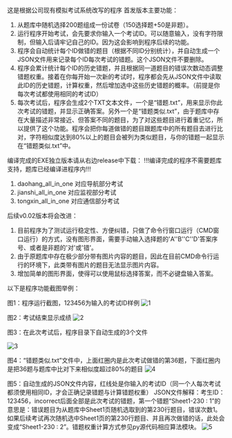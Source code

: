 这是根据公司现有模拟考试系统改写的程序
首发版本主要功能：
1. 从题库中随机选择200题组成一份试卷（150选择题+50是非题）。
2. 运行程序开始考试，会先要求你输入一个考试ID。可以随意输入，没有字符限制，但输入后请牢记自己的ID。因为这会影响到程序后续的功能。
3. 程序会自动统计每个ID做错的题目（根据不同ID分别统计），并自动生成一个JSON文件用来记录每个ID每次考试的错题。这个JSON文件不要删除。
4. 程序会累计统计每个ID的历史错题，并且根据同一道题目的错误次数动态调整错题权重。接着在你每开始一次新的考试时，程序都会先从JSON文件中读取此ID的历史错题，计算权重，然后增加选中这些历史错题的概率。（前提是你每次考试都使用相同的考试ID）
5. 每次考试后，程序会生成2个TXT文本文件，一个是“错题.txt”，用来显示你此次考试的错题，并显示正确答案。另外一个是“错题类似.txt”，由于题库中存在大量描述非常接近、但答案不同的题目，为了对这些题目进行着重记忆，所以提供了这个功能。程序会把你每道做错的题目跟题库中的所有题目去进行比对，字符相似度达到80%以上的题目会被列为类似题目，与你的错题一起显示在“错题类似.txt”中。

编译完成的EXE独立版本请从右边release中下载：
!!!编译完成的程序不需要题库支持，题库已经编译进程序内!!!
1. daohang_all_in_one 对应导航部分考试
2. jianshi_all_in_one 对应监视部分考试
3. tongxin_all_in_one 对应通信部分考试

后续v0.02版本将会改进：
1. 目前程序为了测试运行稳定性、方便纠错，只做了命令行窗口运行（CMD窗口运行）的方式，没有图形界面，需要手动输入选择题的'A''B''C''D'答案序号、或者是非题的'对'或'错'。
2. 由于原题库中存在极少部分带有图片内容的题目，因此在目前CMD命令行运行的环境下，此类带有图片的题目无法显示图片内容。
3. 增加简单的图形界面，使得可以使用鼠标选择答案，而不必键盘输入答案。

以下是程序功能截图举例：

图1：程序运行截图，123456为输入的考试ID样例
![1](https://user-images.githubusercontent.com/7235411/229962026-db2652dd-3bc1-4656-85e2-d2bfed877988.png)

图2：考试结束显示成绩
![2](https://user-images.githubusercontent.com/7235411/229962054-44b1ed17-aa31-41d9-8880-c24a3f32f4ad.png)

图3：在此次考试后，程序目录下自动生成的3个文件

![3](https://user-images.githubusercontent.com/7235411/229962070-12d70db2-42ca-487e-b1e4-086dbadf5d62.png)

图4：“错题类似.txt”文件中，上面红圈内是此次考试做错的第36题，下面红圈内是把36题与题库中比对下来相似度超过80%的题目
![4](https://user-images.githubusercontent.com/7235411/229962091-a66389e6-0169-4f05-b534-78787848f309.png)

图5：自动生成的JSON文件内容，红线处是你输入的考试ID（同一个人每次考试都须使用相同ID，才会正确记录错题与计算错题权重）
JSON文件解释：考生ID：123456，incorrect后面全部是此次考试的错题，第一个错题“Sheet1-230 : 1”的意思是：错误题目为从题库中Sheet1页随机选取到的第230行题目，错误次数1。如果后续考试再次随机选中Sheet1页的第230行题目、并且再次做错的话，此处会变成“Sheet1-230 : 2”。错题权重计算方式参见py源代码相应算法模块。
![5](https://user-images.githubusercontent.com/7235411/229962099-67d06db8-1e72-455a-afd0-604f9eb389c2.png)
